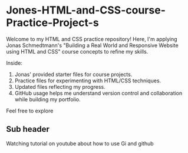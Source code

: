 # Jones-HTML-and-CSS-course-Practice-Project-s

Welcome to my HTML and CSS practice repository! Here, I'm applying Jonas Schmedtmann's "Building a Real World and Responsive Website using HTML and CSS" course concepts to refine my skills.

Inside:

1. Jonas' provided starter files for course projects.
2. Practice files for experimenting with HTML/CSS techniques.
3. Updated files reflecting my progress.
4. GitHub usage helps me understand version control and collaboration while building my portfolio.

Feel free to explore

## Sub header

Watching tutorial on youtube about how to use Gi and github

